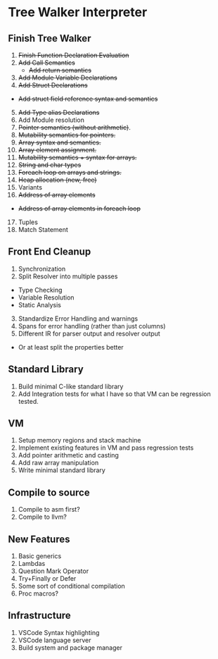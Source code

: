 # Tree Walker Interpreter

## Finish Tree Walker
 1. ~~Finish Function Declaration Evaluation~~
 2. ~~Add Call Semantics~~
    - ~~Add return semantics~~
 3. ~~Add Module Variable Declarations~~
 4. ~~Add Struct Declarations~~
   - ~~Add struct field reference syntax and semantics~~
 5. ~~Add Type alias Declarations~~
 6. Add Module resolution
 7. ~~Pointer semantics (without arithmetic)~~.
 8. ~~Mutability semantics for pointers.~~
 9. ~~Array syntax and semantics.~~
 10. ~~Array element assignment.~~
 11. ~~Mutability semantics + syntax for arrays.~~
 12. ~~String and char types~~
 13. ~~Foreach loop on arrays and strings.~~
 14. ~~Heap allocation (new, free)~~
 15. Variants
 16. ~~Address of array elements~~
  - ~~Address of array elements in foreach loop~~
 17. Tuples
 18. Match Statement

## Front End Cleanup
1. Synchronization
2. Split Resolver into multiple passes
 - Type Checking
 - Variable Resolution
 - Static Analysis
3. Standardize Error Handling and warnings
4. Spans for error handling (rather than just columns)
5. Different IR for parser output and resolver output
 - Or at least split the properties better

## Standard Library
 1. Build minimal C-like standard library
 2. Add Integration tests for what I have so that VM can be regression tested.

## VM
 1. Setup memory regions and stack machine
 2. Implement existing features in VM and pass regression tests
 3. Add pointer arithmetic and casting
 4. Add raw array manipulation
 5. Write minimal standard library

## Compile to source
 1. Compile to asm first?
 2. Compile to llvm?

## New Features
 1. Basic generics
 2. Lambdas
 3. Question Mark Operator
 4. Try+Finally or Defer
 5. Some sort of conditional compilation
 6. Proc macros?

## Infrastructure
 1. VSCode Syntax highlighting
 2. VSCode language server
 3. Build system and package manager
